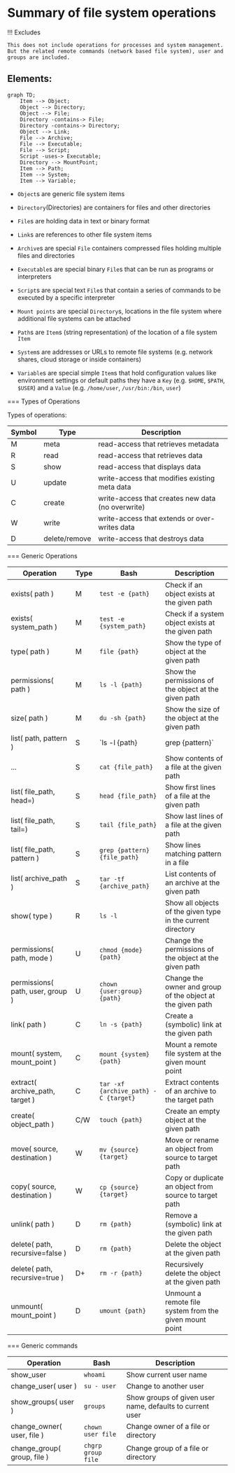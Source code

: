# Summary of file system operations 

!!! Excludes

    This does not include operations for processes and system management.
    But the related remote commands (network based file system), user and groups are included.

## Elements:

```mermaid
graph TD;
    Item --> Object;
    Object --> Directory;
    Object --> File;
    Directory -contains-> File;
    Directory -contains-> Directory; 
    Object --> Link;
    File --> Archive;
    File --> Executable;
    File --> Script;
    Script -uses-> Executable;
    Directory --> MountPoint;
    Item --> Path;
    Item --> System;
    Item --> Variable;
```

- `Object`s are generic file system items
- `Directory`(Directories) are containers for files and other directories
- `File`s are holding data in text or binary format
- `Link`s are references to other file system items

- `Archive`s are special `File` containers compressed files holding multiple files and directories
- `Executable`s are special binary `File`s that can be run as programs or interpreters
- `Script`s are special text `File`s that contain a series of commands to be executed by a specific interpreter
- `Mount points` are special `Directory`s, locations in the file system where additional file systems can be attached

- `Path`s are `Item`s (string representation) of the location of a file system `Item`
- `System`s are addresses or URLs to remote file systems (e.g. network shares, cloud storage or inside containers)
- `Variable`s are special simple `Item`s that hold configuration values like environment settings or default paths they have a `Key` (e.g. `$HOME`, `$PATH`, `$USER`) and a `Value` (e.g. `/home/user`, `/usr/bin:/bin`, `user`)

=== Types of Operations

Types of operations:

| Symbol | Type          | Description                                       |
|--------|---------------|---------------------------------------------------|
| M      | meta          | read-access that retrieves metadata               |
| R      | read          | read-access that retrieves data                   |
| S      | show          | read-access that displays data                    |
| U      | update        | write-access that modifies existing meta data     |
| C      | create        | write-access that creates new data (no overwrite) |
| W      | write         | write-access that extends or over-writes data     |
| D      | delete/remove | write-access that destroys data                   |


=== Generic Operations


| Operation                          | Type   | Bash                    | Description                                            |
|------------------------------------|--------|-------------------------|--------------------------------------------------------|
| exists( path )                     | M      | `test -e {path}`        | Check if an object exists at the given path            |
| exists( system_path )              | M      | `test -e {system_path}` | Check if a system object exists at the given path      |
| type( path )                       | M      | `file {path}`           | Show the type of object at the given path              |
| permissions( path )                | M      | `ls -l {path}`          | Show the permissions of the object at the given path   |
| size( path )                       | M      | `du -sh {path}`         | Show the size of the object at the given path          |
| list( path, pattern )              | S      | `ls -l {path} | grep {pattern}` | List contents of a directory, archive or file path |
| ...                                | S      | `cat {file_path}`       | Show contents of a file at the given path              |
| list( file_path, head=<n>)         | S      | `head {file_path}`      | Show first lines of a file at the given path           |
| list( file_path, tail=<n>)         | S      | `tail {file_path}`      | Show last lines of a file at the given path            |
| list( file_path, pattern )         | S      | `grep {pattern} {file_path}`    | Show lines matching pattern in a file            |
| list( archive_path )               | S      | `tar -tf {archive_path}`| List contents of an archive at the given path          |
| show( type )                       | R      | `ls -l`                 | Show all objects of the given type in the current directory |
| permissions( path, mode )          | U      | `chmod {mode} {path}`   | Change the permissions of the object at the given path |
| permissions( path, user, group )   | U      | `chown {user:group} {path}` | Change the owner and group of the object at the given path |
| link( path )                       | C      | `ln -s {path}`          | Create a (symbolic) link at the given path             |
| mount( system, mount_point )       | C      | `mount {system} {path}` | Mount a remote file system at the given mount point |
| extract( archive_path, target )    | C      | `tar -xf {archive_path} -C {target}` | Extract contents of an archive to the target path |
| create( object_path )              | C/W    | `touch {path}`          | Create an empty object at the given path               |
| move( source, destination )        | W      | `mv {source} {target}`  | Move or rename an object from source to target path    |
| copy( source, destination )        | W      | `cp {source} {target}`  | Copy or duplicate an object from source to target path |
| unlink( path )                     | D      | `rm {path}`             | Remove a (symbolic) link at the given path             |
| delete( path, recursive=false )    | D      | `rm {path}`             | Delete the object at the given path                    |
| delete( path, recursive=true )     | D+     | `rm -r {path}`          | Recursively delete the object at the given path        |
| unmount( mount_point )             | D      | `umount {path}`         | Unmount a remote file system from the given mount point |
=== Generic commands

| Operation                          | Bash                  | Description                                          |
|------------------------------------|-----------------------|------------------------------------------------------|
| show_user                          | `whoami`              | Show current user name                               |
| change_user( user )                | `su - user`           | Change to another user                               |
| show_groups( user )                | `groups`              | Show groups of given user name, defaults to current user |
| change_owner( user, file )         | `chown user file`     | Change owner of a file or directory                  |
| change_group( group, file )        | `chgrp group file`    | Change group of a file or directory                  |